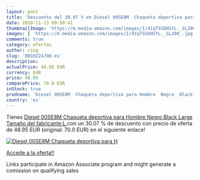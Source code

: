 ```yaml
---
layout: post
title: 'Descuento del 30.07 % en Diesel 00SE8M  Chaqueta deportiva para H'
date: 2020-11-13 09:50:41
thumbnailImage: 'https://m.media-amazon.com/images/I/41qTSSDHSYL._SL200_.jpg'
images: [ 'https://m.media-amazon.com/images/I/41qTSSDHSYL._SL200_.jpg' ]
comments: true
category: ofertas
author: ring
slug: 'B01HZ24J98-es'
description:
actualPrice: 48.95 EUR
currency: EUR
price: 48.95
comparePrice: 70.0 EUR
inStock: true
prodname: 'Diesel 00SE8M  Chaqueta deportiva para Hombre  Negro  Black   Large  Tamaño del fabricante:L '
country: 'es'
---
```


Tienes [Diesel 00SE8M  Chaqueta deportiva para Hombre  Negro  Black   Large  Tamaño del fabricante:L ](https://www.amazon.es/dp/B01HZ24J98/?tag=tolees-21) con un 30.07 % de descuento con precio de oferta de 48.95 EUR (original: 70.0 EUR) en el siguiente enlace!

[![Diesel 00SE8M  Chaqueta deportiva para H](https://m.media-amazon.com/images/I/41qTSSDHSYL._SL200_.jpg)](https://www.amazon.es/dp/B01HZ24J98/?tag=tolees-21)

[Accede a la oferta!!](https://www.amazon.es/dp/B01HZ24J98/?tag=tolees-21)

Links participate in Amazon Associate program and might generate a comission on qualifying sales


